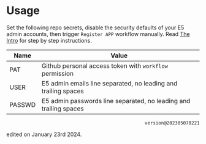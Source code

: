 # Usage

Set the following repo secrets, disable the security defaults of your E5 admin accounts, then trigger `Register APP` workflow manually. Read [The Intro](https://logi.im/script/permanently-keeping-an-office-e5-account.html) for step by step instructions.

| Name   | Value                                                             |
| ------ | ----------------------------------------------------------------- |
| PAT    | Github personal access token with `workflow` permission           |
| USER   | E5 admin emails line separated, no leading and trailing spaces    |
| PASSWD | E5 admin passwords line separated, no leading and trailing spaces |

<p align="right"><code>version@202305070221</code></p>

edited on January 23rd 2024.

